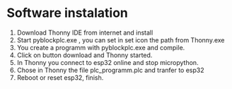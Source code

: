 # Software instalation



1. Download Thonny IDE from internet and install
2. Start pyblockplc.exe , you can set in set icon the path from Thonny.exe
3. You create a programm with pyblockplc.exe and compile.
4. Click on button download and Thonny started.
5. In Thonny you connect to esp32 online and stop micropython.
6. Chose in Thonny the file plc_programm.plc and tranfer to esp32
7. Reboot or reset esp32, finish.

